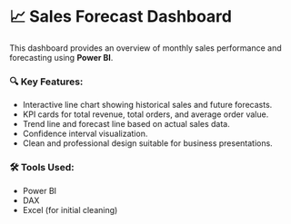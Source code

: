 # 📈 Sales Forecast Dashboard

This dashboard provides an overview of monthly sales performance and forecasting using **Power BI**.

### 🔍 Key Features:
- Interactive line chart showing historical sales and future forecasts.
- KPI cards for total revenue, total orders, and average order value.
- Trend line and forecast line based on actual sales data.
- Confidence interval visualization.
- Clean and professional design suitable for business presentations.

### 🛠️ Tools Used:
- Power BI
- DAX
- Excel (for initial cleaning)
